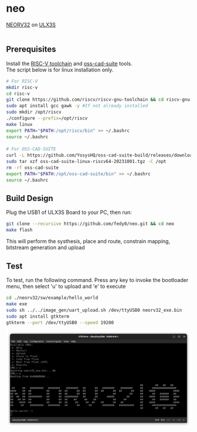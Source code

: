 # neo
[NEORV32](https://github.com/stnolting/neorv32) on [ULX3S](https://www.crowdsupply.com/radiona/ulx3s)
<br><br>

## Prerequisites
Install the [RISC-V toolchain](https://github.com/riscv-collab/riscv-gnu-toolchain.git) and [oss-cad-suite](https://github.com/YosysHQ/oss-cad-suite-build#installation) tools.
<br>
The script below is for linux installation only.
<br>
```bash
# For RISC-V
mkdir risc-v
cd risc-v
git clone https://github.com/riscv/riscv-gnu-toolchain && cd riscv-gnu-toolchain/
sudo apt install gcc gawk -y #If not already installed
sudo mkdir /opt/riscv
./configure --prefix=/opt/riscv
make linux
export PATH="$PATH:/opt/riscv/bin" >> ~/.bashrc
source ~/.bashrc

# For OSS-CAD-SUITE
curl -L https://github.com/YosysHQ/oss-cad-suite-build/releases/download/2023-10-01/oss-cad-suite-linux-riscv64-20231001.tgz > oss-cad-suite
sudo tar xzf oss-cad-suite-linux-riscv64-20231001.tgz -C /opt
rm -rf oss-cad-suite
export PATH="$PATH:/opt/oss-cad-suite/bin" >> ~/.bashrc
source ~/.bashrc
```

## Build Design
Plug the USB1 of ULX3S Board to your PC, then run:
```bash
git clone --recursive https://github.com/fedy0/neo.git && cd neo
make flash
```
This will perform the systhesis, place and route, constrain mapping, bitstream generation and upload

## Test
To test, run the following command. Press any key to invoke the bootloader menu, then select 'u' to upload and 'e' to execute
```bash
cd ./neorv32/sw/example/hello_world
make exe
sudo sh ../../image_gen/uart_upload.sh /dev/ttyUSB0 neorv32_exe.bin
sudo apt install gtkterm
gtkterm --port /dev/ttyUSB0 --speed 19200
```
![Build](./images/helloworld.png)
